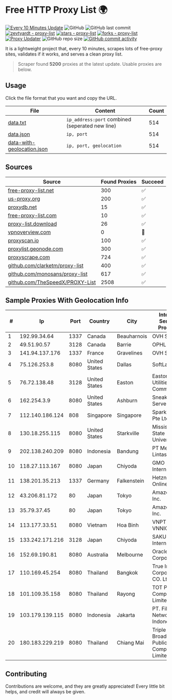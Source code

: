 
# Free HTTP Proxy List 🌍

[![Every 10 Minutes Update](https://github.com/mertguvencli/http-proxy-list/actions/workflows/main.yml/badge.svg?branch=main)](https://github.com/mertguvencli/http-proxy-list/actions/workflows/main.yml)
![GitHub](https://img.shields.io/github/license/mertguvencli/http-proxy-list)
![GitHub last commit](https://img.shields.io/github/last-commit/mertguvencli/http-proxy-list)
[![zevtyardt - proxy-list](https://img.shields.io/static/v1?label=zevtyardt&message=proxy-list&color=blue&logo=github)](https://github.com/zevtyardt/proxy-list "Go to GitHub repo")
[![stars - proxy-list](https://img.shields.io/github/stars/zevtyardt/proxy-list?style=social)](https://github.com/zevtyardt/proxy-list)
[![forks - proxy-list](https://img.shields.io/github/forks/zevtyardt/proxy-list?style=social)](https://github.com/zevtyardt/proxy-list)
[![Proxy Updater](https://github.com/zevtyardt/proxy-list/workflows/Proxy%20Updater/badge.svg)](https://github.com/zevtyardt/proxy-list/actions?query=workflow:"Proxy+Updater")
![GitHub repo size](https://img.shields.io/github/repo-size/zevtyardt/proxy-list)
[![GitHub commit activity](https://img.shields.io/github/commit-activity/m/zevtyardt/proxy-list?logo=commits)](https://github.com/zevtyardt/proxy-list/commits/main)

It is a lightweight project that, every 10 minutes, scrapes lots of free-proxy sites, validates if it works, and serves a clean proxy list.

> Scraper found **5200** proxies at the latest update. Usable proxies are below.

## Usage

Click the file format that you want and copy the URL.

|File|Content|Count|
|----|-------|-----|
|[data.txt](https://raw.githubusercontent.com/mertguvencli/http-proxy-list/main/proxy-list/data.txt)|`ip_address:port` combined (seperated new line)|514|
|[data.json](https://raw.githubusercontent.com/mertguvencli/http-proxy-list/main/proxy-list/data.json)|`ip, port`|514|
|[data-with-geolocation.json](https://raw.githubusercontent.com/mertguvencli/http-proxy-list/main/proxy-list/data-with-geolocation.json)|`ip, port, geolocation`|514|

## Sources

|Source|Found Proxies|Succeed|
|------|-------------|-------|
|[free-proxy-list.net](https://free-proxy-list.net)|300|✅|
|[us-proxy.org](https://www.us-proxy.org)|200|✅|
|[proxydb.net](http://proxydb.net)|15|✅|
|[free-proxy-list.com](https://free-proxy-list.com/?page=&port=&type%5B%5D=http&type%5B%5D=https&up_time=0&search=Search)|10|✅|
|[proxy-list.download](https://www.proxy-list.download/HTTP)|26|✅|
|[vpnoverview.com](https://vpnoverview.com/privacy/anonymous-browsing/free-proxy-servers)|0|🚫|
|[proxyscan.io](https://www.proxyscan.io)|100|✅|
|[proxylist.geonode.com](https://proxylist.geonode.com/api/proxy-list?limit=300&page=1&sort_by=lastChecked&sort_type=desc&protocols=http,https)|300|✅|
|[proxyscrape.com](https://api.proxyscrape.com/v2/?request=displayproxies&protocol=http&timeout=10000&country=all&ssl=all&anonymity=all)|724|✅|
|[github.com/clarketm/proxy-list](https://raw.githubusercontent.com/clarketm/proxy-list/master/proxy-list-raw.txt)|400|✅|
|[github.com/monosans/proxy-list](https://raw.githubusercontent.com/monosans/proxy-list/main/proxies/http.txt)|617|✅|
|[github.com/TheSpeedX/PROXY-List](https://raw.githubusercontent.com/TheSpeedX/PROXY-List/master/http.txt)|2508|✅|


## Sample Proxies With Geolocation Info

|#|Ip|Port|Country|City|Internet Service Provider|
|-|--|----|-------|----|-------------------------|
|1|192.99.34.64|1337|Canada|Beauharnois|OVH SAS|
|2|49.51.90.57|3128|Canada|Barrie|OPHL|
|3|141.94.137.176|1337|France|Gravelines|OVH SAS|
|4|75.126.253.8|8080|United States|Dallas|SoftLayer|
|5|76.72.138.48|3128|United States|Easton|Easton Utilities Commission|
|6|162.254.3.9|8080|United States|Ashburn|Sneaker Server|
|7|112.140.186.124|808|Singapore|Singapore|Sparkstation Pte Ltd|
|8|130.18.255.115|8080|United States|Starkville|Mississippi State University|
|9|202.138.240.209|8080|Indonesia|Bandung|PT Melvar Lintasnusa|
|10|118.27.113.167|8080|Japan|Chiyoda|GMO Internet, Inc.|
|11|138.201.35.213|1337|Germany|Falkenstein|Hetzner Online GmbH|
|12|43.206.81.172|80|Japan|Tokyo|Amazon.com, Inc.|
|13|35.79.37.45|80|Japan|Tokyo|Amazon.com, Inc.|
|14|113.177.33.51|8080|Vietnam|Hoa Binh|VNPT-VNNIC|
|15|133.242.171.216|3128|Japan|Chiyoda|SAKURA Internet Inc.|
|16|152.69.190.81|8080|Australia|Melbourne|Oracle Corporation|
|17|110.169.45.254|8080|Thailand|Bangkok|True Internet Corporation CO. Ltd.|
|18|101.109.35.158|8080|Thailand|Rayong|TOT Public Company Limited|
|19|103.179.139.115|8080|Indonesia|Jakarta|PT. Fiber Networks Indonesia|
|20|180.183.229.219|8080|Thailand|Chiang Mai|Triple T Broadband Public Company Limited|



## Contributing

Contributions are welcome, and they are greatly appreciated! Every
little bit helps, and credit will always be given.

